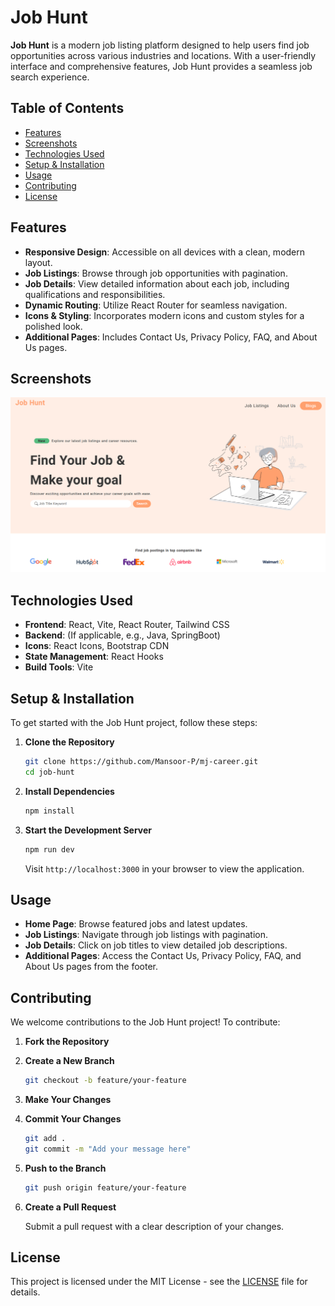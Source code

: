 
# Job Hunt

**Job Hunt** is a modern job listing platform designed to help users find job opportunities across various industries and locations. With a user-friendly interface and comprehensive features, Job Hunt provides a seamless job search experience.

## Table of Contents

- [Features](#features)
- [Screenshots](#screenshots)
- [Technologies Used](#technologies-used)
- [Setup & Installation](#setup--installation)
- [Usage](#usage)
- [Contributing](#contributing)
- [License](#license)

## Features

- **Responsive Design**: Accessible on all devices with a clean, modern layout.
- **Job Listings**: Browse through job opportunities with pagination.
- **Job Details**: View detailed information about each job, including qualifications and responsibilities.
- **Dynamic Routing**: Utilize React Router for seamless navigation.
- **Icons & Styling**: Incorporates modern icons and custom styles for a polished look.
- **Additional Pages**: Includes Contact Us, Privacy Policy, FAQ, and About Us pages.

## Screenshots

![Homepage](./src//assets/screenshots/homepage.png)


## Technologies Used

- **Frontend**: React, Vite, React Router, Tailwind CSS
- **Backend**: (If applicable, e.g., Java, SpringBoot)
- **Icons**: React Icons, Bootstrap CDN
- **State Management**: React Hooks
- **Build Tools**: Vite

## Setup & Installation

To get started with the Job Hunt project, follow these steps:

1. **Clone the Repository**

   ```bash
   git clone https://github.com/Mansoor-P/mj-career.git
   cd job-hunt
   ```

2. **Install Dependencies**

   ```bash
   npm install
   ```

3. **Start the Development Server**

   ```bash
   npm run dev
   ```

   Visit `http://localhost:3000` in your browser to view the application.

## Usage

- **Home Page**: Browse featured jobs and latest updates.
- **Job Listings**: Navigate through job listings with pagination.
- **Job Details**: Click on job titles to view detailed job descriptions.
- **Additional Pages**: Access the Contact Us, Privacy Policy, FAQ, and About Us pages from the footer.

## Contributing

We welcome contributions to the Job Hunt project! To contribute:

1. **Fork the Repository**
2. **Create a New Branch**

   ```bash
   git checkout -b feature/your-feature
   ```

3. **Make Your Changes**
4. **Commit Your Changes**

   ```bash
   git add .
   git commit -m "Add your message here"
   ```

5. **Push to the Branch**

   ```bash
   git push origin feature/your-feature
   ```

6. **Create a Pull Request**

   Submit a pull request with a clear description of your changes.

## License

This project is licensed under the MIT License - see the [LICENSE](./LICENSE) file for details.